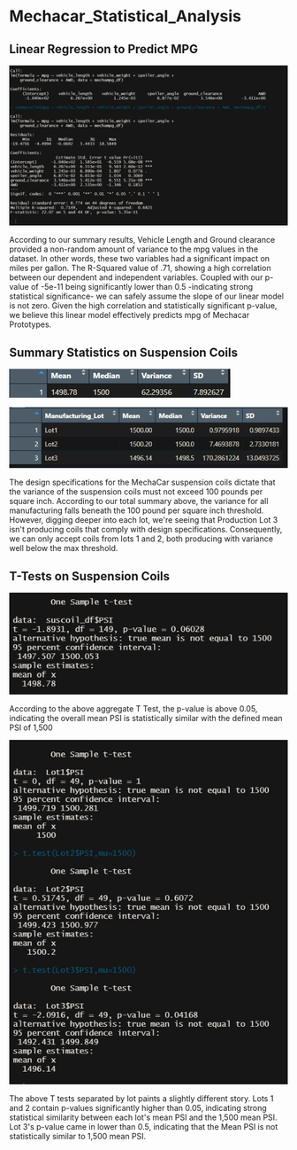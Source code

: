 # Mechacar_Statistical_Analysis

## Linear Regression to Predict MPG

![Linear Regression](https://github.com/rivas-j/Mechacar_Statistical_Analysis/blob/63f6070aed06ec5895dbf6a4ff8b880b247fee43/Resources/deliverable1_linearregression.png)

According to our summary results, Vehicle Length and Ground clearance provided a non-random amount of variance to the mpg values in the dataset. In other words, these two variables had a significant impact on miles per gallon. The R-Squared value of .71, showing a high correlation between our dependent and independent variables. Coupled with our p-value of -5e-11 being significantly lower than 0.5 -indicating strong statistical significance- we can safely assume the slope of our linear model is not zero. Given the high correlation and statistically significant p-value, we believe this linear model effectively predicts mpg of Mechacar Prototypes.

## Summary Statistics on Suspension Coils

![Total Summary](https://github.com/rivas-j/Mechacar_Statistical_Analysis/blob/cd964e6ac1f5b99184bb34ba3721df5731cb2978/Resources/deliverable2_totalsummary.png)

![Lot Summary](https://github.com/rivas-j/Mechacar_Statistical_Analysis/blob/cd964e6ac1f5b99184bb34ba3721df5731cb2978/Resources/deliverable2_lot-summary.png)

The design specifications for the MechaCar suspension coils dictate that the variance of the suspension coils must not exceed 100 pounds per square inch. According to our total summary above, the variance for all manufacturing falls beneath the 100 pound per square inch threshold. However, digging deeper into each lot, we're seeing that Production Lot 3 isn't producing coils that comply with design specifications. Consequently, we can only accept coils from lots 1 and 2, both producing with variance well below the max threshold.

## T-Tests on Suspension Coils

![T Test](https://github.com/rivas-j/Mechacar_Statistical_Analysis/blob/98818cd40fbd004cbe852f50be67065b8cd68f04/Resources/Deliverable3_t-test.png)

According to the above aggregate T Test, the p-value is above 0.05, indicating the overall mean PSI is statistically similar with the defined mean PSI of 1,500


![3 Lot T Test](https://github.com/rivas-j/Mechacar_Statistical_Analysis/blob/98818cd40fbd004cbe852f50be67065b8cd68f04/Resources/Deliverable3_t-test-3lots.png)

The above T tests separated by lot paints a slightly different story. Lots 1 and 2  contain p-values significantly higher than 0.05, indicating strong statistical similarity between each lot's mean PSI and the 1,500 mean PSI. Lot 3's p-value came in lower than 0.5, indicating that the Mean PSI is not statistically similar to 1,500 mean PSI.
